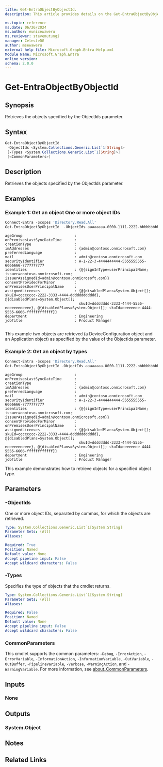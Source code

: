 ```yaml
---
title: Get-EntraObjectByObjectId.
description: This article provides details on the Get-EntraObjectByObjectId command.

ms.topic: reference
ms.date: 06/26/2024
ms.author: eunicewaweru
ms.reviewer: stevemutungi
manager: CelesteDG
author: msewaweru
external help file: Microsoft.Graph.Entra-Help.xml
Module Name: Microsoft.Graph.Entra
online version:
schema: 2.0.0
---
```


# Get-EntraObjectByObjectId

## Synopsis

Retrieves the objects specified by the ObjectIds parameter.

## Syntax

```powershell
Get-EntraObjectByObjectId 
 -ObjectIds <System.Collections.Generic.List`1[String]>
 [-Types <System.Collections.Generic.List`1[String]>]
 [<CommonParameters>]
```

## Description

Retrieves the objects specified by the ObjectIds parameter.

## Examples

### Example 1: Get an object One or more object IDs

```powershell
Connect-Entra -Scopes 'Directory.Read.All'
Get-EntraObjectByObjectId  -ObjectIds aaaaaaaa-0000-1111-2222-bbbbbbbbbbbb , bbbbbbbb-1111-2222-3333-cccccccccccc
```

```Output
ageGroup                        :
onPremisesLastSyncDateTime      :
creationType                    :
imAddresses                     : {admin@contoso.onmicrosoft.com}
preferredLanguage               :
mail                            : admin@contoso.onmicrosoft.com
securityIdentifier              : A-1-22-3-4444444444-5555555555-6666666-7777777777
identities                      : {@{signInType=userPrincipalName; issuer=contoso.onmicrosoft.com; issuerAssignedId=admin@contoso.onmicrosoft.com}}
consentProvidedForMinor         :
onPremisesUserPrincipalName     :
assignedLicenses                : {@{disabledPlans=System.Object[]; skuId=cccccccc-2222-3333-4444-dddddddddddd}, @{disabledPlans=System.Object[];
                                  skuId=dddddddd-3333-4444-5555-eeeeeeeeeeee}, @{disabledPlans=System.Object[]; skuId=eeeeeeee-4444-5555-6666-ffffffffffff}}
department                      : Engineering
jobTitle                        : Product Manager


```

This example two objects are retrieved (a DeviceConfiguration object and an Application object) as specified by the value of the ObjectIds parameter.

### Example 2: Get an object by types

```powershell
Connect-Entra -Scopes 'Directory.Read.All'
Get-EntraObjectByObjectId -ObjectIds aaaaaaaa-0000-1111-2222-bbbbbbbbbbbb -Types User
```

```Output
ageGroup                        :
onPremisesLastSyncDateTime      :
creationType                    :
imAddresses                     : {admin@contoso.onmicrosoft.com}
preferredLanguage               :
mail                            : admin@contoso.onmicrosoft.com
securityIdentifier              : A-1-22-3-4444444444-5555555555-6666666-7777777777
identities                      : {@{signInType=userPrincipalName; issuer=contoso.onmicrosoft.com; issuerAssignedId=admin@contoso.onmicrosoft.com}}
consentProvidedForMinor         :
onPremisesUserPrincipalName     :
assignedLicenses                : {@{disabledPlans=System.Object[]; skuId=cccccccc-2222-3333-4444-dddddddddddd}, @{disabledPlans=System.Object[];
                                  skuId=dddddddd-3333-4444-5555-eeeeeeeeeeee}, @{disabledPlans=System.Object[]; skuId=eeeeeeee-4444-5555-6666-ffffffffffff}}
department                      : Engineering
jobTitle                        : Product Manager
```

This example demonstrates how to retrieve objects for a specified object type.

## Parameters

### -ObjectIds

One or more object IDs, separated by commas, for which the objects are retrieved.

```yaml
Type: System.Collections.Generic.List`1[System.String]
Parameter Sets: (All)
Aliases:

Required: True
Position: Named
Default value: None
Accept pipeline input: False
Accept wildcard characters: False
```

### -Types

Specifies the type of objects that the cmdlet returns.

```yaml
Type: System.Collections.Generic.List`1[System.String]
Parameter Sets: (All)
Aliases:

Required: False
Position: Named
Default value: None
Accept pipeline input: False
Accept wildcard characters: False
```

### CommonParameters

This cmdlet supports the common parameters: `-Debug`, `-ErrorAction`, `-ErrorVariable`, `-InformationAction`, `-InformationVariable`, `-OutVariable`, `-OutBuffer`, `-PipelineVariable`, `-Verbose`, `-WarningAction`, and `-WarningVariable`. For more information, see [about_CommonParameters](https://go.microsoft.com/fwlink/?LinkID=113216).

## Inputs

### None

## Outputs

### System.Object

## Notes

## Related Links
